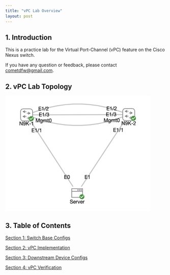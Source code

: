 ```yaml
---
title: "vPC Lab Overview"
layout: post
---
```


## 1. Introduction
This is a practice lab for the Virtual Port-Channel (vPC) feature on the Cisco Nexus switch.

If you have any question or feedback, please contact [cometdfw@gmail.com](mailto:cometdfw@gmail.com).

## 2. vPC Lab Topology
![lab topology](/assets/vpc-topology.png)

## 3. Table of Contents
[Section 1: Switch Base Configs](https://cometdfw.github.io/training-labs/vpc-01-vpc-peer-base-configs/)

[Section 2: vPC Implementation](https://cometdfw.github.io/training-labs/vpc-02-vpc-implementation/)

[Section 3: Downstream Device Configs](https://cometdfw.github.io/training-labs/vpc-03-downstream-device-configs/)

[Section 4: vPC Verification](https://cometdfw.github.io/training-labs/vpc-04-vpc-verification/)
